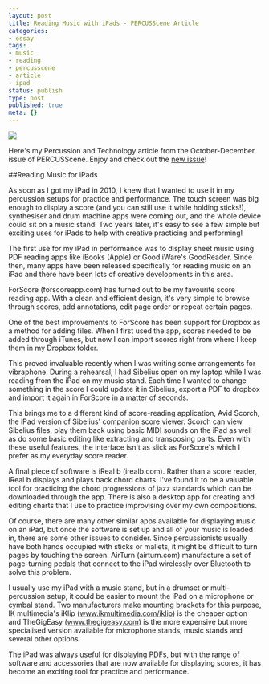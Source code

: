 ```yaml
---
layout: post
title: Reading Music with iPads - PERCUSScene Article
categories:
- essay
tags:
- music
- reading
- percusscene
- article
- ipad
status: publish
type: post
published: true
meta: {}
---
```


[![](/squarespace_images/static_500baf96c4aa540325612fa5_500bb0b2e4b042ea6e35b13f_50891aefe4b08eaef9ef439a_1351162620122_PercusScene+-+cpm+-+reading+from+iPads.jpg_)](http://charlesmartin.com.au/s/percusscene-cpm-reading-from-ipads.pdf)
  


Here's my Percussion and Technology article from the October-December issue of PERCUSScene. Enjoy and check out the 
[new issue](http://www.drumscene.com.au/current-issue)!


##Reading Music for iPads



As soon as I got my iPad in 2010, I knew that I wanted to use it  in my percussion setups for practice and performance. The touch screen was big enough to display a score (and you can still use it while holding sticks!), synthesiser and drum machine apps were coming out, and the whole device could sit on a music stand! Two years later, it's easy to see a few simple but exciting uses for iPads to help with creative practicing and performing!


The first use for my iPad in performance was to display sheet music using PDF reading apps like iBooks (Apple) or Good.iWare's GoodReader. Since then, many apps have been released specifically for reading music on an iPad and there have been lots of creative developments in this area.


ForScore (forscoreapp.com) has turned out to be my favourite score reading app. With a clean and efficient design, it's very simple to browse through scores, add annotations, edit page order or repeat certain pages.


One of the best improvements to ForScore has been support for Dropbox as a method for adding files. When I first used the app, scores needed to be added through iTunes, but now I can import scores right from where I keep them in my Dropbox folder.


This proved invaluable recently when I was writing some arrangements for vibraphone. During a rehearsal, I had Sibelius open on my laptop while I was reading from the iPad on my music stand. Each time I wanted to change something in the score I could update it in Sibelius, export a PDF to dropbox and import it again in ForScore in a matter of seconds.


This brings me to a different kind of score-reading application, Avid Scorch, the iPad version of Sibelius' companion score viewer. Scorch can view Sibelius files, play them back using basic MIDI sounds on the iPad as well as do some basic editing like extracting and transposing parts. Even with these useful features, the interface isn't as slick as ForScore's which I prefer as my everyday score reader.


A final piece of software is iReal b (irealb.com). Rather than a score reader, iReal b displays and plays back chord charts. I've found it to be a valuable tool for practicing the chord progressions of jazz standards which can be downloaded through the app. There is also a desktop app for creating and editing charts that I use to practice improvising over my own compositions.


Of course, there are many other similar apps available for displaying music on an iPad, but once the software is set up and all of your music is loaded in, there are some other issues to consider. Since percussionists usually have both hands occupied with sticks or mallets, it might be difficult to turn pages by touching the screen. AirTurn (airturn.com) manufacture a set of page-turning pedals that connect to the iPad wirelessly over Bluetooth to solve this problem.


I usually use my iPad with a music stand, but in a drumset or multi-percussion setup, it could be easier to mount the iPad on a microphone or cymbal stand. Two manufacturers make mounting brackets for this purpose, IK multimedia's iKlip (www.ikmultimedia.com/iklip) is the cheaper option and TheGigEasy (www.thegigeasy.com) is the more expensive but more specialised version available for microphone stands, music stands and several other options.


The iPad was always useful for displaying PDFs, but with the range of software and accessories that are now available for displaying scores, it has become an exciting tool for practice and performance.
